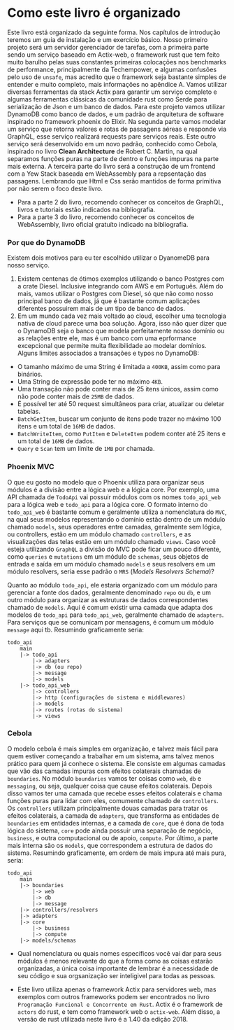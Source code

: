 # Como este livro é organizado

Este livro está organizado da seguinte forma. Nos capítulos de introdução teremos um guia de instalação e um exercício básico. Nosso primeiro projeto será um servidor gerenciador de tarefas, com a primeira parte sendo um serviço baseado em Actix-web, o framework rust que tem feito muito barulho pelas suas constantes primeiras colocações nos benchmarks de performance, principalmente da Techempower, e algumas confusões pelo uso de `unsafe`, mas acredito que o framework seja bastante simples de entender e muito completo, mais informações no apêndice A. Vamos utilizar diversas ferramentas da stack Actix para garantir um serviço completo e algumas ferramentas clássicas da comunidade rust como Serde para serialização de Json e um banco de dados. Para este projeto vamos utilizar DynamoDB como banco de dados, e um padrão de arquitetura de software inspirado no framework phoenix do Elixir. Na segunda parte vamos modelar um serviço que retorna valores e rotas de passagens aéreas e responde via GraphQL, esse serviço realizará requests pare serviços reais. Este outro serviço será desenvolvido em um novo padrão, conhecido como Cebola, inspirado no livro **Clean Architecture** de Robert C. Martin, na qual separamos funções puras na parte de dentro e funções impuras na parte mais externa. A terceira parte do livro será a construção de um frontend com a Yew Stack baseada em WebAssembly para a repsentação das passagens. Lembrando que Html e Css serão mantidos de forma primitiva por não serem o foco deste livro.

* Para a parte 2 do livro, recomendo conhecer os conceitos de GraphQL, livros e tutoriais estão indicados na bibliografia. 
* Para a parte 3 do livro, recomendo conhecer os conceitos de WebAssembly, livro oficial gratuíto indicado na bibliografia.

### Por que do DynamoDB 
 
Existem dois motivos para eu ter escolhido utilizar o DyanomeDB para nosso serviço.
1. Existem centenas de ótimos exemplos utilizando o banco Postgres com a crate Diesel. Inclusive integrando com AWS e em Português. Além do mais, vamos utilizar o Postgres com Diesel, só que não como nosso principal banco de dados, já que é bastante comum aplicações diferentes possuirem mais de um tipo de banco de dados.
2. Em um mundo cada vez mais voltado ao cloud, escolher uma tecnologia nativa de cloud parece uma boa solução.
Agora, isso não quer dizer que o DynamoDB seja o banco que modela perfeitamente nosso domínio ou as relações entre ele, mas é um banco com uma eprformance excepcional que permite muita flexibilidade ao modelar domínios. Alguns limites associados a transações e typos no DynamoDB:
* O tamanho máximo de uma String é limitada a `400KB`, assim como para binários. 
* Uma String de expressão pode ter no máximo `4KB`.
* Uma transação não pode conter mais de 25 itens únicos, assim como não pode conter mais de `25MB` de dados.
* É possível ter até 50 request simultâneos para criar, atualizar ou deletar tabelas.
* `BatchGetItem`, buscar um conjunto de itens pode trazer no máximo 100 itens e um total de `16MB` de dados.
* `BatchWriteItem`, como `PutItem` e `DeleteItem` podem conter até 25 itens e um total de `16MB` de dados.
* `Query` e `Scan` tem um limite de `1MB` por chamada.

### Phoenix MVC
 
O que eu gosto no modelo que o Phoenix utiliza para organizar seus módulos é a divisão entre a lógica web e a lógica core. Por exemplo, uma API chamada de `TodoApi` vai possuir módulos com os nomes `todo_api_web` para a lógica web e `todo_api` para a lógica core. O formato interno do `todo_api_web` é bastante comum e geralmente utiliza a nomenclatura do `MVC`, na qual seus modelos representando o domínio estão dentro de um módulo chamado `models`, seus operadores entre camadas, geralmente sem lógica, ou controllers, estão em um módulo chamado `controllers`, e as visualizações das telas estão em um módulo chamado `views`. Caso você esteja utilizando `GraphQL` a divisão do MVC pode ficar um pouco diferente, como `queries` e `mutations` em um módulo de `schemas`, seus objetos de entrada e saída em um módulo chamado `models` e seus resolvers em um módulo resolvers, seria esse padrão o `MRS` (*Models Resolvers Schema*)?

Quanto ao módulo `todo_api`, ele estaria organizado com um módulo para gerenciar a fonte dos dados, geralmente denominado `repo` ou `db`, e um outro módulo para organizar as estruturas de dados correspondentes chamado de `models`. Aqui é comum existir uma camada que adapta dos modelos de `todo_api` para `todo_api_web`, geralmente chamado de `adapters`. Para serviços que se comunicam por mensagens, é comum um módulo `message` aqui tb. Resumindo graficamente seria:

```
todo_api
    main
    |-> todo_api
        |-> adapters
        |-> db (ou repo)
        |-> message
        |-> models
    |-> todo_api_web
        |-> controllers
        |-> http (configurações do sistema e middlewares)
        |-> models
        |-> routes (rotas do sistema)
        |-> views
```

### Cebola

O modelo cebola é mais simples em organização, e talvez mais fácil para quem estiver começando a trabalhar em um sistema, ams talvez menos prático para quem já conhece o sistema. Ele consiste em algumas camadas que vão das camadas impuras com efeitos colaterais chamadas de `boundaries`. No módulo `boundaries` vamos ter coisas como `web`, `db` e `messaging`, ou seja, qualquer coisa que cause efeitos colaterais. Depois disso vamos ter uma camada que recebe esses efeitos colaterais e chama funções puras para lidar com eles, comumente chamado de `controllers`. Os `controllers` utilizam principalmente douas camadas para tratar os efeitos colaterais, a camada de `adapters`, que transforma as entidades de `boundaries` em entidades internas, e a camada de `core`, que é dona de toda lógica do sistema, `core` pode ainda possuir uma separação de negócio, `business`, e outra computacional ou de apoio, `compute`. Por último, a parte mais interna são os `models`, que correspondem a estrutura de dados do sistema. Resumindo graficamente, em ordem de mais impura até mais pura, seria:

```
todo_api
    main
    |-> boundaries
        |-> web
        |-> db
        |-> message
    |-> controllers/resolvers
    |-> adapters
    |-> core 
        |-> business
        |-> compute
    |-> models/schemas
```

* Qual nomenclatura ou quais nomes específicos você vai dar para seus módulos é menos relevante do que a forma como as coisas estarão organizadas, a única coisa importante de lembrar é a necessidade de seu código e sua orgsanização ser inteligivel para todas as pessoas.

* Este livro utiliza apenas o framework Actix para servidores web, mas exemplos com outros frameworks podem ser encontrados no livro `Programação Funcional e Concorrente em Rust`. Actix é o framework de `actors` do rust, e tem como framework web o `actix-web`. Além disso, a versão de rust utilizada neste livro é a 1.40 da edição 2018.